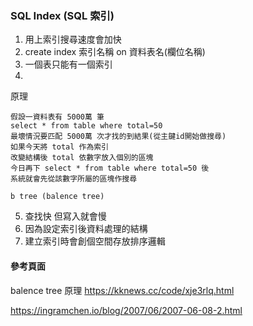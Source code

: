 ### SQL Index (SQL 索引) ###

1. 用上索引搜尋速度會加快
2. create index 索引名稱 on 資料表名(欄位名稱)
3. 一個表只能有一個索引
4. 
原理

    假設一資料表有 5000萬 筆
    select * from table where total=50
    最壞情況要匹配 5000萬 次才找的到結果(從主鍵id開始做搜尋)
    如果今天將 total 作為索引
    改變結構後 total 依數字放入個別的區塊
    今日再下 select * from table where total=50 後
    系統就會先從該數字所屬的區塊作搜尋

    b tree (balence tree)

5. 查找快 但寫入就會慢
6. 因為設定索引後資料處理的結構
7. 建立索引時會創個空間存放排序邏輯

#### 參考頁面 ####

balence tree 原理
https://kknews.cc/code/xje3rlq.html

https://ingramchen.io/blog/2007/06/2007-06-08-2.html